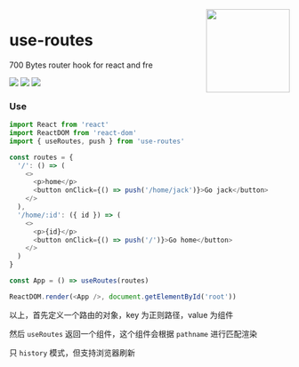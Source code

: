 <img align="right" height="150" src="https://ws1.sinaimg.cn/large/0065Zy9egy1g189q52z05j30dw0dwwgo.jpg" />

# use-routes

700 Bytes router hook for react and fre

[![](https://img.shields.io/npm/v/use-routes.svg?style=flat)](https://npmjs.com/package/use-routes)
[![](https://img.shields.io/npm/dm/use-routes.svg?style=flat)](https://npmjs.com/package/use-routes)
[![](https://img.shields.io/bundlephobia/minzip/use-routes.svg?style=flat)](https://bundlephobia.com/result?p=use-routes)

### Use

```javascript
import React from 'react'
import ReactDOM from 'react-dom'
import { useRoutes, push } from 'use-routes'

const routes = {
  '/': () => (
    <>
      <p>home</p>
      <button onClick={() => push('/home/jack')}>Go jack</button>
    </>
  ),
  '/home/:id': ({ id }) => (
    <>
      <p>{id}</p>
      <button onClick={() => push('/')}>Go home</button>
    </>
  )
}

const App = () => useRoutes(routes)

ReactDOM.render(<App />, document.getElementById('root'))
```
以上，首先定义一个路由的对象，key 为正则路径，value 为组件

然后 `useRoutes` 返回一个组件，这个组件会根据 `pathname` 进行匹配渲染

只 `history` 模式，但支持浏览器刷新
